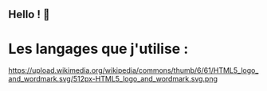 ## Hello ! 👋
# Les langages que j'utilise :

https://upload.wikimedia.org/wikipedia/commons/thumb/6/61/HTML5_logo_and_wordmark.svg/512px-HTML5_logo_and_wordmark.svg.png
